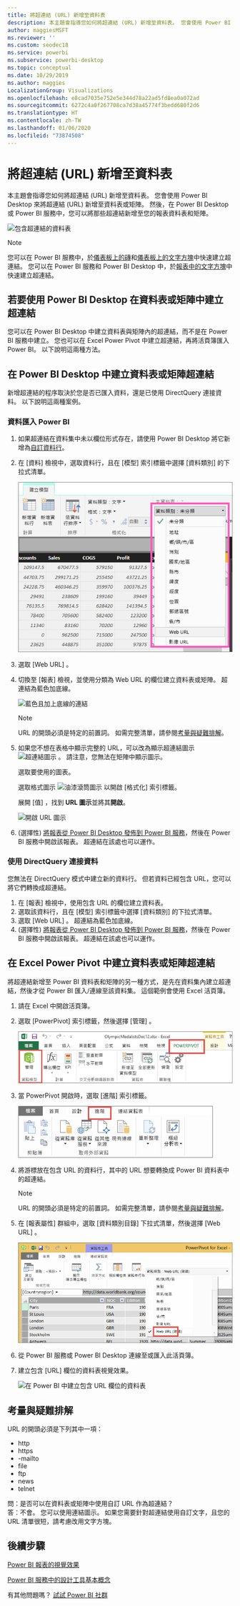 ```yaml
---
title: 將超連結 (URL) 新增至資料表
description: 本主題會指導您如何將超連結 (URL) 新增至資料表。 您會使用 Power BI Desktop 來將超連結 (URL) 新增至資料表或矩陣。 然後，在 Power BI Desktop 或 Power BI 服務中，您可以將那些超連結新增至您的報表資料表和矩陣。
author: maggiesMSFT
ms.reviewer: ''
ms.custom: seodec18
ms.service: powerbi
ms.subservice: powerbi-desktop
ms.topic: conceptual
ms.date: 10/29/2019
ms.author: maggies
LocalizationGroup: Visualizations
ms.openlocfilehash: e8cad7035e752e5e344d78a22ad5fd8ea0a072ad
ms.sourcegitcommit: 6272c4a0f267708ca7d38a45774f3bedd680f2d6
ms.translationtype: HT
ms.contentlocale: zh-TW
ms.lasthandoff: 01/06/2020
ms.locfileid: "73874508"
---
```

# <a name="add-hyperlinks-urls-to-a-table"></a>將超連結 (URL) 新增至資料表
本主題會指導您如何將超連結 (URL) 新增至資料表。 您會使用 Power BI Desktop 來將超連結 (URL) 新增至資料表或矩陣。 然後，在 Power BI Desktop 或 Power BI 服務中，您可以將那些超連結新增至您的報表資料表和矩陣。 

![包含超連結的資料表](media/power-bi-hyperlinks-in-tables/hyperlinkedtable.png)

> [!NOTE]
> 您可以在 Power BI 服務中，於[儀表板上的磚](service-dashboard-edit-tile.md)和[儀表板上的文字方塊](service-dashboard-add-widget.md)中快速建立超連結。 您可以在 Power BI 服務和 Power BI Desktop 中，於[報表中的文字方塊](service-add-hyperlink-to-text-box.md)中快速建立超連結。
> 

## <a name="to-create-a-hyperlink-in-a-table-or-matrix-using-power-bi-desktop"></a>若要使用 Power BI Desktop 在資料表或矩陣中建立超連結
您可以在 Power BI Desktop 中建立資料表與矩陣內的超連結，而不是在 Power BI 服務中建立。 您也可以在 Excel Power Pivot 中建立超連結，再將活頁簿匯入 Power BI。 以下說明這兩種方法。

## <a name="create-a-table-or-matrix-hyperlink-in-power-bi-desktop"></a>在 Power BI Desktop 中建立資料表或矩陣超連結
新增超連結的程序取決於您是否已匯入資料，還是已使用 DirectQuery 連接資料。 以下說明這兩種案例。

### <a name="for-data-imported-into-power-bi"></a>資料匯入 Power BI
1. 如果超連結在資料集中未以欄位形式存在，請使用 Power BI Desktop 將它新增為[自訂資料行](desktop-common-query-tasks.md)。
2. 在 [資料] 檢視中，選取資料行，且在 [模型]  索引標籤中選擇 [資料類別]  的下拉式清單。
   
    ![資料類別下拉式清單](media/power-bi-hyperlinks-in-tables/pbi_data_category.png)
3. 選取 [Web URL]  。
4. 切換至 [報表] 檢視，並使用分類為 Web URL 的欄位建立資料表或矩陣。 超連結為藍色加底線。

    ![藍色且加上底線的連結](media/power-bi-hyperlinks-in-tables/power-bi-table-with-hyperlinks2.png)

    > [!NOTE]
    > URL 的開頭必須是特定的前置詞。 如需完整清單，請參閱[考量與疑難排解](#considerations-and-troubleshooting)。
    >
   
1. 如果您不想在表格中顯示完整的 URL，可以改為顯示超連結圖示  ![超連結圖示](media/power-bi-hyperlinks-in-tables/power-bi-hyperlink-icon.png) 。 請注意，您無法在矩陣中顯示圖示。
   
    選取要使用的圖表。

    選取格式圖示 ![油漆滾筒圖示](media/power-bi-hyperlinks-in-tables/power-bi-paintroller.png) 以開啟 [格式化] 索引標籤。

    展開 [值]  ，找到 **URL 圖示**並將其**開啟**。

    ![開啟 URL 圖示](media/power-bi-hyperlinks-in-tables/power-bi-url-icon-on.png)

1. (選擇性) [將報表從 Power BI Desktop 發佈到 Power BI 服務](/learn/modules/publish-share-power-bi/2-publish-reports)，然後在 Power BI 服務中開啟該報表。 超連結在該處也可以運作。

### <a name="for-data-connected-with-directquery"></a>使用 DirectQuery 連接資料
您無法在 DirectQuery 模式中建立新的資料行。  但若資料已經包含 URL，您可以將它們轉換成超連結。

1. 在 [報表] 檢視中，使用包含 URL 的欄位建立資料表。
2. 選取該資料行，且在 [模型]  索引標籤中選擇 [資料類別]  的下拉式清單。
3. 選取 [Web URL]  。 超連結為藍色加底線。
4. (選擇性) [將報表從 Power BI Desktop 發佈到 Power BI 服務](/learn/modules/publish-share-power-bi/2-publish-reports)，然後在 Power BI 服務中開啟該報表。 超連結在該處也可以運作。

## <a name="create-a-table-or-matrix-hyperlink-in-excel-power-pivot"></a>在 Excel Power Pivot 中建立資料表或矩陣超連結
將超連結新增至 Power BI 資料表和矩陣的另一種方式，是先在資料集內建立超連結，然後才從 Power BI 匯入/連線至該資料集。 這個範例會使用 Excel 活頁簿。

1. 請在 Excel 中開啟活頁簿。
2. 選取 [PowerPivot]  索引標籤，然後選擇 [管理]  。
   
   ![在 Excel 中開啟 PowerPivot](media/power-bi-hyperlinks-in-tables/createhyperlinkinpowerpivot2.png)
1. 當 PowerPivot 開啟時，選取 [進階]  索引標籤。
   
   ![PowerPivot [進階] 索引標籤](media/power-bi-hyperlinks-in-tables/createhyperlinkinpowerpivot3.png)
4. 將游標放在包含 URL 的資料行，其中的 URL 想要轉換成 Power BI 資料表中的超連結。
   
   > [!NOTE]
   > URL 的開頭必須是特定的前置詞。 如需完整清單，請參閱[考量與疑難排解](#considerations-and-troubleshooting)。
   > 
   
5. 在 [報表屬性]  群組中，選取 [資料類別目錄]  下拉式清單，然後選擇 [Web URL]  。 
   
   ![Excel 中的資料類別下拉式清單](media/power-bi-hyperlinks-in-tables/createhyperlinksnew.png)

6. 從 Power BI 服務或 Power BI Desktop 連線至或匯入此活頁簿。
7. 建立包含 [URL] 欄位的資料表視覺效果。
   
   ![在 Power BI 中建立包含 URL 欄位的資料表](media/power-bi-hyperlinks-in-tables/hyperlinksintables.gif)

## <a name="considerations-and-troubleshooting"></a>考量與疑難排解

URL 的開頭必須是下列其中一項：
- http
- https
- -mailto
- file
- ftp
- news
- telnet

問：是否可以在資料表或矩陣中使用自訂 URL 作為超連結？    
答：不會。 您可以使用連結圖示。 如果您需要針對超連結使用自訂文字，且您的 URL 清單很短，請考慮改用文字方塊。


## <a name="next-steps"></a>後續步驟
[Power BI 報表的視覺效果](visuals/power-bi-report-visualizations.md)

[Power BI 服務中的設計工具基本概念](service-basic-concepts.md)

有其他問題嗎？ [試試 Power BI 社群](https://community.powerbi.com/)

